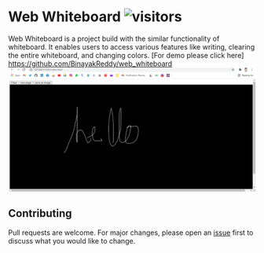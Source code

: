 # Web Whiteboard ![visitors](https://visitor-badge.laobi.icu/badge?page_id=binayak_web_whiteboard)
Web Whiteboard is a project build with the similar functionality of whiteboard. It enables users to access various features like writing, clearing the entire whiteboard, and changing colors. [For demo please click here] https://github.com/BinayakReddy/web_whiteboard
<img src='./Board.png'/>

## Contributing
Pull requests are welcome. For major changes, please open an [issue](https://github.com/BinayakReddy/web_whiteboard/issues) first to discuss what you would like to change.



